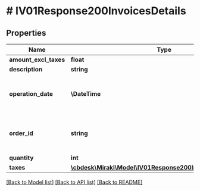 # # IV01Response200InvoicesDetails

## Properties

Name | Type | Description | Notes
------------ | ------------- | ------------- | -------------
**amount_excl_taxes** | **float** | Amount excluding taxes | [optional]
**description** | **string** | Description | [optional]
**operation_date** | **\DateTime** | Operation date for &lt;code&gt;MANUAL_INVOICE&lt;/code&gt; or &lt;code&gt;MANUAL_CREDIT&lt;/code&gt; type | [optional]
**order_id** | **string** | Associated order id. Only for &lt;code&gt;MANUAL_INVOICE&lt;/code&gt; or &lt;code&gt;MANUAL_CREDIT&lt;/code&gt; type | [optional]
**quantity** | **int** | Quantity | [optional]
**taxes** | [**\cbdesk\Mirakl\Model\IV01Response200InvoicesDetailsTaxes[]**](IV01Response200InvoicesDetailsTaxes.md) | Taxes | [optional]

[[Back to Model list]](../../README.md#models) [[Back to API list]](../../README.md#endpoints) [[Back to README]](../../README.md)
